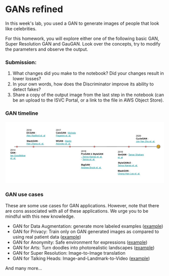 # GANs refined
In this week's lab, you used a GAN to generate images of people that look like celebrities.

For this homework, you will explore either one of the following basic GAN, Super Resolution GAN and GauGAN. Look over the concepts, try to modify the parameters and observe the output. 

### Submission:
1. What changes did you make to the notebook? Did your changes result in lower losses?
2. In your own words, how does the Discriminator improve its ability to detect fakes?
3. Share a copy of the output image from the last step in the notebook (can be an upload to the ISVC Portal, or a link to the file in AWS Object Store).

### GAN timeline
![](GAN_timeline.JPG)

### GAN use cases

These are some use cases for GAN applications. However, note that there are cons associated with all of these applications. We urge you to be mindful with this new knowledge.

- GAN for Data Augmentation: generate more labeled examples ([example](https://www.nature.com/articles/s41598-019-52737-x))
- GAN for Privacy: Train only on GAN generated images as compared to using real patient data ([example](https://www.ahajournals.org/doi/full/10.1161/CIRCOUTCOMES.118.005122))
- GAN for Anonymity: Safe environment for expressions ([example](https://github.com/hukkelas/DeepPrivacy))
- GAN for Arts: Turn doodles into photorealistic landscapes ([example](https://github.com/NVlabs/SPADE))
- GAN for Super Resolution: Image-to-Image translation 
- GAN for Talking Heads: Image-and-Landmark-to-Video ([example](https://github.com/vincent-thevenin/Realistic-Neural-Talking-Head-Models))

And many more...
